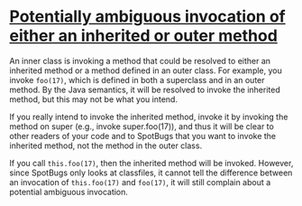 # [Potentially ambiguous invocation of either an inherited or outer method](https://spotbugs.readthedocs.io/en/latest/bugDescriptions.html#IA_AMBIGUOUS_INVOCATION_OF_INHERITED_OR_OUTER_METHOD)

An inner class is invoking a method that could be resolved to either an inherited method or a method defined in an outer class.
For example, you invoke `foo(17)`, which is defined in both a superclass and in an outer method.
By the Java semantics,
it will be resolved to invoke the inherited method, but this may not be what
you intend.

If you really intend to invoke the inherited method,
invoke it by invoking the method on super (e.g., invoke super.foo(17)), and
thus it will be clear to other readers of your code and to SpotBugs
that you want to invoke the inherited method, not the method in the outer class.

If you call `this.foo(17)`, then the inherited method will be invoked. However, since SpotBugs only looks at
classfiles, it
cannot tell the difference between an invocation of `this.foo(17)` and `foo(17)`, it will still
complain about a potential ambiguous invocation.